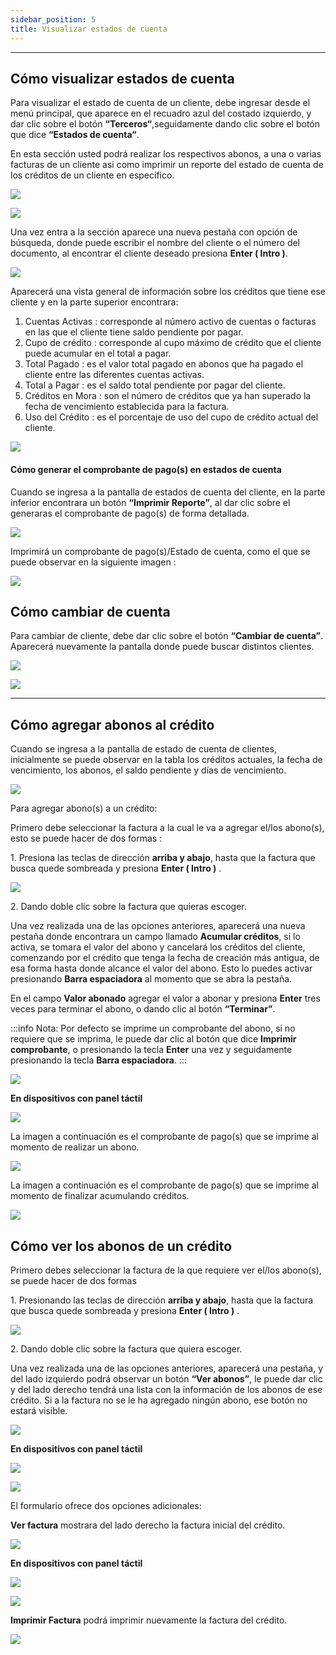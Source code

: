 ```yaml
---
sidebar_position: 5
title: Visualizar estados de cuenta
---
```


---

## Cómo visualizar estados de cuenta

Para visualizar el estado de cuenta de un cliente, debe ingresar desde el menú principal, que aparece en el recuadro azul del costado izquierdo, y dar clic sobre el botón **“Terceros“**,seguidamente dando clic sobre el botón que dice **“Estados de cuenta“**.

En esta sección usted podrá realizar los respectivos abonos, a una o varias facturas de un cliente asi como imprimir un reporte del estado de cuenta de los créditos de un cliente en especifico.

![](/img/estados_cuenta/menu_principal_estados_cuenta.png)

![](/img/estados_cuenta/formulario_inicial_estados_cuenta.png)

Una vez entra a la sección aparece una nueva pestaña con opción de búsqueda, donde puede escribir el nombre del cliente o el número del documento, al encontrar el cliente deseado presiona **Enter ( Intro )**.

![](/img/estados_cuenta/buscador_estados_cuenta.png)

Aparecerá una vista general de información sobre los créditos que tiene ese cliente y en la parte superior encontrara:

1.  Cuentas Activas : corresponde al número activo de cuentas o facturas en las que el cliente tiene saldo pendiente por pagar.
2.  Cupo de crédito : corresponde al cupo máximo de crédito que el cliente puede acumular en el total a pagar.
3.  Total Pagado : es el valor total pagado en abonos que ha pagado el cliente entre las diferentes cuentas activas.
4.  Total a Pagar : es el saldo total pendiente por pagar del cliente.
5.  Créditos en Mora : son el número de créditos que ya han superado la fecha de vencimiento establecida para la factura.
6.  Uso del Crédito : es el porcentaje de uso del cupo de crédito actual del cliente.

![](/img/estados_cuenta/vista_estados_cuenta.png)

#### Cómo generar el comprobante de pago(s) en estados de cuenta

Cuando se ingresa a la pantalla de estados de cuenta del cliente, en la parte inferior encontrara un botón **“Imprimir Reporte”**, al dar clic sobre el generaras el comprobante de pago(s) de forma detallada.

![](/img/estados_cuenta/boton_imprimir_reporte_estados_cuenta.png)

Imprimirá un comprobante de pago(s)/Estado de cuenta, como el que se puede observar en la siguiente imagen :

![](/img/estados_cuenta/factura_tirilla_comprobante_pago.png)

## Cómo cambiar de cuenta

Para cambiar de cliente, debe dar clic sobre el botón **“Cambiar de cuenta”**. Aparecerá nuevamente la pantalla donde puede buscar distintos clientes.

![](/img/estados_cuenta/boton_cambiar_cuenta_estados_cuenta.png)

![](/img/estados_cuenta/formulario_inicial_estados_cuenta.png)

---

## Cómo agregar abonos al crédito

Cuando se ingresa a la pantalla de estado de cuenta de clientes, inicialmente se puede observar en la tabla los créditos actuales, la fecha de vencimiento, los abonos, el saldo pendiente y días de vencimiento.

![](/img/estados_cuenta/vista_estados_cuenta.png)

Para agregar abono(s) a un crédito:

Primero debe seleccionar la factura a la cual le va a agregar el/los abono(s), esto se puede hacer de dos formas :

1\. Presiona las teclas de dirección **arriba y abajo**, hasta que la factura que busca quede sombreada y presiona **Enter ( Intro )** .

![](/img/estados_cuenta/seleccionando_factura_estado_cuenta.png)

2\. Dando doble clic sobre la factura que quieras escoger.

Una vez realizada una de las opciones anteriores, aparecerá una nueva pestaña donde encontrara un campo llamado **Acumular créditos**, si lo activa, se tomara el valor del abono y cancelará los créditos del cliente, comenzando por el crédito que tenga la fecha de creación más antigua, de esa forma hasta donde alcance el valor del abono. Esto lo puedes activar presionando **Barra espaciadora** al momento que se abra la pestaña.

En el campo **Valor abonado** agregar el valor a abonar y presiona **Enter** tres veces para terminar el abono, o dando clic al botón **“Terminar”**.

:::info Nota:
Por defecto se imprime un comprobante del abono, si no requiere que se imprima, le puede dar clic al botón que dice **Imprimir comprobante**, o presionando la tecla **Enter** una vez y seguidamente presionando la tecla **Barra espaciadora**.
:::

![](/img/estados_cuenta/totalizar_abono_estado_cuenta.png)

**En dispositivos con panel táctil**

![](/img/estados_cuenta/tactilEstadoCuenta/tc_form_facturacion.png)

La imagen a continuación es el comprobante de pago(s) que se imprime al momento de realizar un abono.

![](/img/estados_cuenta//factura_tirilla_comprobante_abonos.png)

La imagen a continuación es el comprobante de pago(s) que se imprime al momento de finalizar acumulando créditos.

![](/img/estados_cuenta/factura_tirilla_reporte_bonos_acumulados.png)

## Cómo ver los abonos de un crédito

Primero debes seleccionar la factura de la que requiere ver el/los abono(s), se puede hacer de dos formas

1\. Presionando las teclas de dirección **arriba y abajo**, hasta que la factura que busca quede sombreada y presiona **Enter ( Intro )** .

![](/img/estados_cuenta/seleccionando_factura_estado_cuenta.png)

2\. Dando doble clic sobre la factura que quiera escoger.

Una vez realizada una de las opciones anteriores, aparecerá una pestaña, y del lado izquierdo podrá observar un botón **“Ver abonos”**, le puede dar clic y del lado derecho tendrá una lista con la información de los abonos de ese crédito. Si a la factura no se le ha agregado ningún abono, ese botón no estará visible.

![](/img/estados_cuenta/boton_ver_abonos.png)

**En dispositivos con panel táctil**

![](/img/estados_cuenta/tactilEstadoCuenta/tc_boton_ver_abonos.png)

![](/img/estados_cuenta/lista_abonos.png)

El formulario ofrece dos opciones adicionales:

**Ver factura** mostrara del lado derecho la factura inicial del crédito.

![](/img/estados_cuenta/boton_ver_factura.png)

**En dispositivos con panel táctil**

![](/img/estados_cuenta/tactilEstadoCuenta/tc_boton_ver_factura.png)

![](/img/estados_cuenta/vista_previa_factura.png)

**Imprimir Factura** podrá imprimir nuevamente la factura del crédito.

![](/img/estados_cuenta/imprimir_factura.png)
